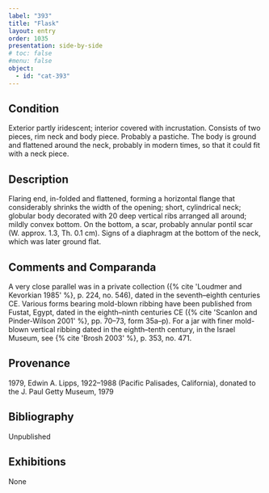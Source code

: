 ```yaml
---
label: "393"
title: "Flask"
layout: entry
order: 1035
presentation: side-by-side
# toc: false
#menu: false 
object:
  - id: "cat-393"
---
```


## Condition

Exterior partly iridescent; interior covered with incrustation. Consists of two pieces, rim neck and body piece. Probably a pastiche. The body is ground and flattened around the neck, probably in modern times, so that it could fit with a neck piece.

## Description

Flaring end, in-folded and flattened, forming a horizontal flange that considerably shrinks the width of the opening; short, cylindrical neck; globular body decorated with 20 deep vertical ribs arranged all around; mildly convex bottom. On the bottom, a scar, probably annular pontil scar (W. approx. 1.3, Th. 0.1 cm). Signs of a diaphragm at the bottom of the neck, which was later ground flat.

## Comments and Comparanda

A very close parallel was in a private collection ({% cite 'Loudmer and Kevorkian 1985' %}, p. 224, no. 546), dated in the seventh–eighth centuries CE. Various forms bearing mold-blown ribbing have been published from Fustat, Egypt, dated in the eighth–ninth centuries CE ({% cite 'Scanlon and Pinder-Wilson 2001' %}, pp. 70–73, form 35a–p). For a jar with finer mold-blown vertical ribbing dated in the eighth–tenth century, in the Israel Museum, see {% cite 'Brosh 2003' %}, p. 353, no. 471.

## Provenance

1979, Edwin A. Lipps, 1922–1988 (Pacific Palisades, California), donated to the J. Paul Getty Museum, 1979

## Bibliography

Unpublished

## Exhibitions

None